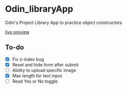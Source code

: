 # Odin_libraryApp
Odin's Project Library App to practice object constructors

[live preview](https://ashluchowa.github.io/Odin_libraryApp/)

## To-do
- [x] Fix z-index bug
- [x] Reset and hide form after submit
- [ ] Ability to upload specific image
- [x] Max length for text input
- [ ] Read Yes or No toggle
